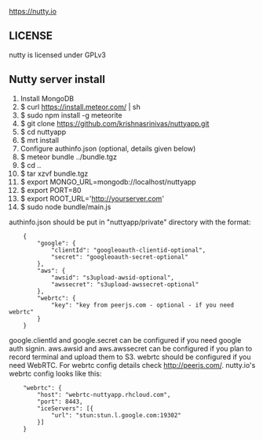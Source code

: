 https://nutty.io

LICENSE
-------
nutty is licensed under GPLv3

Nutty server install
--------------------

1.  Install MongoDB
2.  $ curl https://install.meteor.com/ | sh
3.  $ sudo npm install -g meteorite
4.  $ git clone https://github.com/krishnasrinivas/nuttyapp.git
5.  $ cd nuttyapp
6.  $ mrt install
7.  Configure authinfo.json (optional, details given below)
8.  $ meteor bundle ../bundle.tgz
9.  $ cd ..
10. $ tar xzvf bundle.tgz
11. $ export MONGO_URL=mongodb://localhost/nuttyapp
12. $ export PORT=80
13. $ export ROOT_URL='http://yourserver.com'
14. $ sudo node bundle/main.js

authinfo.json should be put in "nuttyapp/private" directory with the format:

        {
            "google": {
                "clientId": "googleoauth-clientid-optional",
                "secret": "googleoauth-secret-optional"
            },
            "aws": {
                "awsid": "s3upload-awsid-optional",
                "awssecret": "s3upload-awssecret-optional"
            },
            "webrtc": {
                "key": "key from peerjs.com - optional - if you need webrtc"
            }
        }

google.clientId and google.secret can be configured if you need google auth signin.
aws.awsid and aws.awssecret can be configured if you plan to record terminal and upload them to S3.
webrtc should be configured if you need WebRTC. For webrtc config details check http://peerjs.com/.
nutty.io's webrtc config looks like this:

        "webrtc": {
            "host": "webrtc-nuttyapp.rhcloud.com",
            "port": 8443,
            "iceServers": [{
                "url": "stun:stun.l.google.com:19302"
            }]
        }
